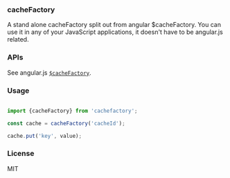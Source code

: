 ### cacheFactory

A stand alone cacheFactory split out from angular $cacheFactory. You can use it in any of your JavaScript applications, it doesn't have to be angular.js related.

### APIs
See angular.js [`$cacheFactory`](https://docs.angularjs.org/api/ng/type/$cacheFactory.Cache).

### Usage

```js

import {cacheFactory} from 'cachefactory';

const cache = cacheFactory('cacheId');

cache.put('key', value);
```

### License
MIT